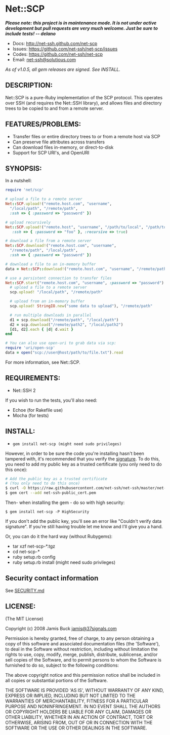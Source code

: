 # Net::SCP

***Please note: this project is in maintenance mode. It is not under active
development but pull requests are very much welcome. Just be sure to include
tests! -- delano***

*   Docs: http://net-ssh.github.com/net-scp
*   Issues: https://github.com/net-ssh/net-scp/issues
*   Codes: https://github.com/net-ssh/net-scp
*   Email: net-ssh@solutious.com


*As of v1.0.5, all gem releases are signed. See INSTALL.*

## DESCRIPTION:

Net::SCP is a pure-Ruby implementation of the SCP protocol. This operates over
SSH (and requires the Net::SSH library), and allows files and directory trees
to be copied to and from a remote server.

## FEATURES/PROBLEMS:

*   Transfer files or entire directory trees to or from a remote host via SCP
*   Can preserve file attributes across transfers
*   Can download files in-memory, or direct-to-disk
*   Support for SCP URI's, and OpenURI


## SYNOPSIS:

In a nutshell:

```ruby
require 'net/scp'

# upload a file to a remote server
Net::SCP.upload!("remote.host.com", "username",
  "/local/path", "/remote/path",
  :ssh => { :password => "password" })

# upload recursively
Net::SCP.upload!("remote.host", "username", "/path/to/local", "/path/to/remote",
   :ssh => { :password => "foo" }, :recursive => true)

# download a file from a remote server
Net::SCP.download!("remote.host.com", "username",
  "/remote/path", "/local/path",
  :ssh => { :password => "password" })

# download a file to an in-memory buffer
data = Net::SCP::download!("remote.host.com", "username", "/remote/path")

# use a persistent connection to transfer files
Net::SCP.start("remote.host.com", "username", :password => "password") do |scp|
  # upload a file to a remote server
  scp.upload! "/local/path", "/remote/path"

  # upload from an in-memory buffer
  scp.upload! StringIO.new("some data to upload"), "/remote/path"

  # run multiple downloads in parallel
  d1 = scp.download("/remote/path", "/local/path")
  d2 = scp.download("/remote/path2", "/local/path2")
  [d1, d2].each { |d| d.wait }
end

# You can also use open-uri to grab data via scp:
require 'uri/open-scp'
data = open("scp://user@host/path/to/file.txt").read
```

For more information, see Net::SCP.

## REQUIREMENTS:

*   Net::SSH 2

If you wish to run the tests, you'll also need:

*   Echoe (for Rakefile use)
*   Mocha (for tests)


## INSTALL:

*   ```gem install net-scp (might need sudo privileges)```


However, in order to be sure the code you're installing hasn't been tampered
with, it's recommended that you verify the
[signature](http://docs.seattlerb.org/rubygems/Gem/Security.html). To do this,
you need to add my public key as a trusted certificate (you only need to do
this once):

```sh
# Add the public key as a trusted certificate
# (You only need to do this once)
$ curl -O https://raw.githubusercontent.com/net-ssh/net-ssh/master/net-ssh-public_cert.pem
$ gem cert --add net-ssh-public_cert.pem
```

Then- when installing the gem - do so with high security:

    $ gem install net-scp -P HighSecurity

If you don't add the public key, you'll see an error like "Couldn't verify
data signature". If you're still having trouble let me know and I'll give you
a hand.

Or, you can do it the hard way (without Rubygems):

*   tar xzf net-scp-*.tgz
*   cd net-scp-*
*   ruby setup.rb config
*   ruby setup.rb install (might need sudo privileges)

## Security contact information

See [SECURITY.md](SECURITY.md)

## LICENSE:

(The MIT License)

Copyright (c) 2008 Jamis Buck <jamis@37signals.com>

Permission is hereby granted, free of charge, to any person obtaining a copy
of this software and associated documentation files (the 'Software'), to deal
in the Software without restriction, including without limitation the rights
to use, copy, modify, merge, publish, distribute, sublicense, and/or sell
copies of the Software, and to permit persons to whom the Software is
furnished to do so, subject to the following conditions:

The above copyright notice and this permission notice shall be included in all
copies or substantial portions of the Software.

THE SOFTWARE IS PROVIDED 'AS IS', WITHOUT WARRANTY OF ANY KIND, EXPRESS OR
IMPLIED, INCLUDING BUT NOT LIMITED TO THE WARRANTIES OF MERCHANTABILITY,
FITNESS FOR A PARTICULAR PURPOSE AND NONINFRINGEMENT. IN NO EVENT SHALL THE
AUTHORS OR COPYRIGHT HOLDERS BE LIABLE FOR ANY CLAIM, DAMAGES OR OTHER
LIABILITY, WHETHER IN AN ACTION OF CONTRACT, TORT OR OTHERWISE, ARISING FROM,
OUT OF OR IN CONNECTION WITH THE SOFTWARE OR THE USE OR OTHER DEALINGS IN THE
SOFTWARE.
